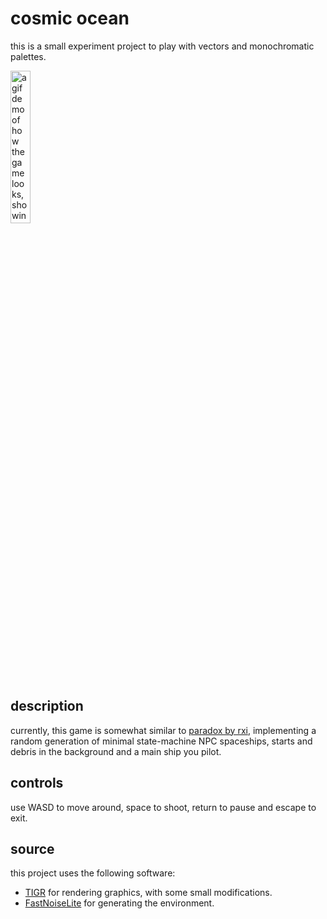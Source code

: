 # cosmic ocean
this is a small experiment project to play with vectors and monochromatic palettes.

<img src="cosmic_ocean_repo_demo_1.gif" alt="a gif demo of how the game looks, showing reddish spaceships following and shooting at the player's ship at the center of the screen. in the background, white debris and stars float around" width="25%"/>

## description
currently, this game is somewhat similar to [paradox by rxi](https://rxi.itch.io/paradox), implementing a random generation of minimal state-machine NPC spaceships, starts and debris in the background and a main ship you pilot.

## controls
use WASD to move around, space to shoot, return to pause and escape to exit.

## source
this project uses the following software:
- [TIGR](https://github.com/erkkah/tigr) for rendering graphics, with some small modifications.
- [FastNoiseLite](https://github.com/Auburn/FastNoiseLite) for generating the environment.
